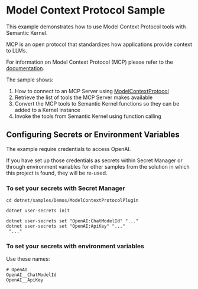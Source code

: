 # Model Context Protocol Sample

This example demonstrates how to use Model Context Protocol tools with Semantic Kernel.

MCP is an open protocol that standardizes how applications provide context to LLMs.

For information on Model Context Protocol (MCP) please refer to the [documentation](https://modelcontextprotocol.io/introduction).

The sample shows:

1. How to connect to an MCP Server using [ModelContextProtocol](https://www.nuget.org/packages/ModelContextProtocol)
2. Retrieve the list of tools the MCP Server makes available
3. Convert the MCP tools to Semantic Kernel functions so they can be added to a Kernel instance
4. Invoke the tools from Semantic Kernel using function calling

## Configuring Secrets or Environment Variables

The example require credentials to access OpenAI.

If you have set up those credentials as secrets within Secret Manager or through environment variables for other samples from the solution in which this project is found, they will be re-used.

### To set your secrets with Secret Manager

```text
cd dotnet/samples/Demos/ModelContextProtocolPlugin

dotnet user-secrets init

dotnet user-secrets set "OpenAI:ChatModelId" "..."
dotnet user-secrets set "OpenAI:ApiKey" "..."
 "..."
```

### To set your secrets with environment variables

Use these names:

```text
# OpenAI
OpenAI__ChatModelId
OpenAI__ApiKey
```
